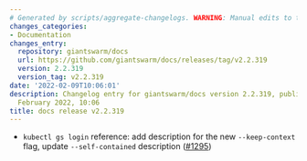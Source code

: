 ```yaml
---
# Generated by scripts/aggregate-changelogs. WARNING: Manual edits to this files will be overwritten.
changes_categories:
- Documentation
changes_entry:
  repository: giantswarm/docs
  url: https://github.com/giantswarm/docs/releases/tag/v2.2.319
  version: 2.2.319
  version_tag: v2.2.319
date: '2022-02-09T10:06:01'
description: Changelog entry for giantswarm/docs version 2.2.319, published on 09
  February 2022, 10:06
title: docs release v2.2.319
---
```


- `kubectl gs login` reference: add description for the new `--keep-context` flag, update `--self-contained` description ([#1295](https://github.com/giantswarm/docs/pull/1295))
